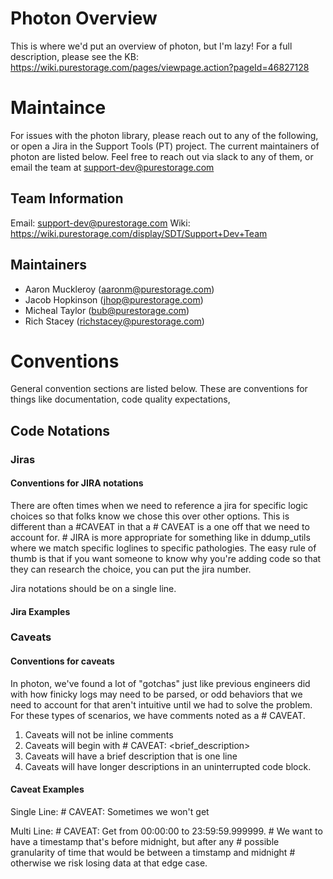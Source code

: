 # __Photon Overview__
This is where we'd put an overview of photon, but I'm lazy!  For a full description, please see the KB:
https://wiki.purestorage.com/pages/viewpage.action?pageId=46827128

# __Maintaince__
For issues with the photon library, please reach out to any of the following, or open a Jira
in the Support Tools (PT) project.  The current maintainers of photon are listed below.  Feel
free to reach out via slack to any of them, or email the team at support-dev@purestorage.com

## __Team Information__
Email:  support-dev@purestorage.com
Wiki:   https://wiki.purestorage.com/display/SDT/Support+Dev+Team

## __Maintainers__
* Aaron Muckleroy (aaronm@purestorage.com)
* Jacob Hopkinson (jhop@purestorage.com)
* Micheal Taylor  (bub@purestorage.com)
* Rich Stacey     (richstacey@purestorage.com)

# __Conventions__
General convention sections are listed below.  These are conventions for things like documentation,
code quality expectations,

## __Code Notations__
### __Jiras__
#### __Conventions for JIRA notations__
There are often times when we need to reference a jira for specific logic choices so that folks know
we chose this over other options.  This is different than a #CAVEAT in that a # CAVEAT is a one off
that we need to account for.  # JIRA is more appropriate for something like in ddump_utils where we
match specific loglines to specific pathologies.  The easy rule of thumb is that if you want someone
to know why you're adding code so that they can research the choice, you can put the jira number.

Jira notations should be on a single line.

#### __Jira Examples__

### __Caveats__
#### __Conventions for caveats__

In photon, we've found a lot of "gotchas" just like previous engineers did with how finicky logs may
need to be parsed, or odd behaviors that we need to account for that aren't intuitive until we had
to solve the problem.  For these types of scenarios, we have comments noted as a # CAVEAT.

1. Caveats will not be inline comments
2. Caveats will begin with # CAVEAT: <brief_description>
3. Caveats will have a brief description that is one line
4. Caveats will have longer descriptions in an uninterrupted code block.

#### __Caveat Examples__

Single Line:
    # CAVEAT: Sometimes we won't get

Multi Line:
    # CAVEAT: Get from <date> 00:00:00 to <date> 23:59:59.999999.
    # We want to have a timestamp that's before midnight, but after any
    # possible granularity of time that would be between a timstamp and midnight
    # otherwise we risk losing data at that edge case.


